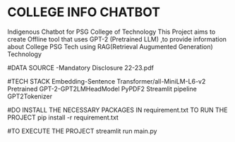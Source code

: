 # COLLEGE INFO CHATBOT

Indigenous Chatbot for PSG College of Technology 
This Project aims to create Offline tool that uses GPT-2 (Pretrained LLM) ,to provide information about College PSG Tech using RAG(Retrieval Augumented Generation) Technology 

#DATA SOURCE -Mandatory Disclosure 22-23.pdf 

#TECH STACK
Embedding-Sentence Transformer/all-MiniLM-L6-v2
Pretrained GPT-2-GPT2LMHeadModel
PyPDF2
Streamlit
pipeline 
GPT2Tokenizer

#DO INSTALL THE NECESSARY PACKAGES IN requirement.txt TO RUN THE PROJECT
  pip install -r requirement.txt

#TO EXECUTE THE PROJECT
  streamlit run main.py



